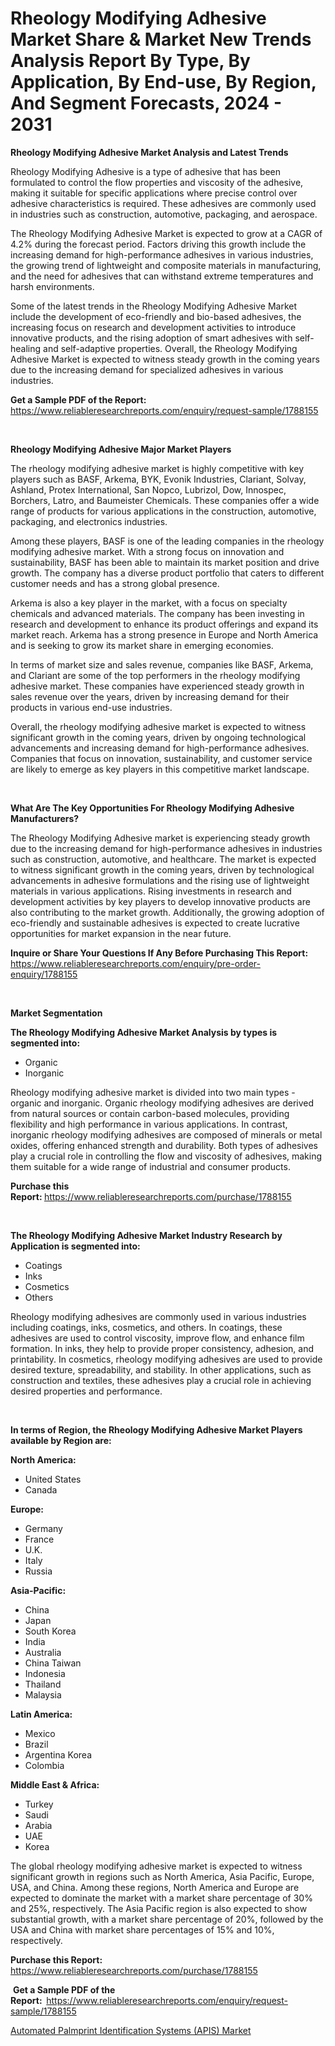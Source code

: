 <p><h1>Rheology Modifying Adhesive Market Share & Market New Trends Analysis Report By Type, By Application, By End-use, By Region, And Segment Forecasts, 2024 - 2031</h1></p><p><strong>Rheology Modifying Adhesive Market Analysis and Latest Trends</strong></p>
<p><p>Rheology Modifying Adhesive is a type of adhesive that has been formulated to control the flow properties and viscosity of the adhesive, making it suitable for specific applications where precise control over adhesive characteristics is required. These adhesives are commonly used in industries such as construction, automotive, packaging, and aerospace.</p><p>The Rheology Modifying Adhesive Market is expected to grow at a CAGR of 4.2% during the forecast period. Factors driving this growth include the increasing demand for high-performance adhesives in various industries, the growing trend of lightweight and composite materials in manufacturing, and the need for adhesives that can withstand extreme temperatures and harsh environments.</p><p>Some of the latest trends in the Rheology Modifying Adhesive Market include the development of eco-friendly and bio-based adhesives, the increasing focus on research and development activities to introduce innovative products, and the rising adoption of smart adhesives with self-healing and self-adaptive properties. Overall, the Rheology Modifying Adhesive Market is expected to witness steady growth in the coming years due to the increasing demand for specialized adhesives in various industries.</p></p>
<p><strong>Get a Sample PDF of the Report:&nbsp;</strong> <a href="https://www.reliableresearchreports.com/enquiry/request-sample/1788155">https://www.reliableresearchreports.com/enquiry/request-sample/1788155</a></p>
<p>&nbsp;</p>
<p><strong>Rheology Modifying Adhesive Major Market Players</strong></p>
<p><p>The rheology modifying adhesive market is highly competitive with key players such as BASF, Arkema, BYK, Evonik Industries, Clariant, Solvay, Ashland, Protex International, San Nopco, Lubrizol, Dow, Innospec, Borchers, Latro, and Baumeister Chemicals. These companies offer a wide range of products for various applications in the construction, automotive, packaging, and electronics industries.</p><p>Among these players, BASF is one of the leading companies in the rheology modifying adhesive market. With a strong focus on innovation and sustainability, BASF has been able to maintain its market position and drive growth. The company has a diverse product portfolio that caters to different customer needs and has a strong global presence.</p><p>Arkema is also a key player in the market, with a focus on specialty chemicals and advanced materials. The company has been investing in research and development to enhance its product offerings and expand its market reach. Arkema has a strong presence in Europe and North America and is seeking to grow its market share in emerging economies.</p><p>In terms of market size and sales revenue, companies like BASF, Arkema, and Clariant are some of the top performers in the rheology modifying adhesive market. These companies have experienced steady growth in sales revenue over the years, driven by increasing demand for their products in various end-use industries.</p><p>Overall, the rheology modifying adhesive market is expected to witness significant growth in the coming years, driven by ongoing technological advancements and increasing demand for high-performance adhesives. Companies that focus on innovation, sustainability, and customer service are likely to emerge as key players in this competitive market landscape.</p></p>
<p>&nbsp;</p>
<p><strong>What Are The Key Opportunities For Rheology Modifying Adhesive Manufacturers?</strong></p>
<p><p>The Rheology Modifying Adhesive market is experiencing steady growth due to the increasing demand for high-performance adhesives in industries such as construction, automotive, and healthcare. The market is expected to witness significant growth in the coming years, driven by technological advancements in adhesive formulations and the rising use of lightweight materials in various applications. Rising investments in research and development activities by key players to develop innovative products are also contributing to the market growth. Additionally, the growing adoption of eco-friendly and sustainable adhesives is expected to create lucrative opportunities for market expansion in the near future.</p></p>
<p><strong>Inquire or Share Your Questions If Any Before Purchasing This Report:</strong> <a href="https://www.reliableresearchreports.com/enquiry/pre-order-enquiry/1788155">https://www.reliableresearchreports.com/enquiry/pre-order-enquiry/1788155</a></p>
<p>&nbsp;</p>
<p><strong>Market Segmentation</strong></p>
<p><strong>The Rheology Modifying Adhesive Market Analysis by types is segmented into:</strong></p>
<p><ul><li>Organic</li><li>Inorganic</li></ul></p>
<p><p>Rheology modifying adhesive market is divided into two main types - organic and inorganic. Organic rheology modifying adhesives are derived from natural sources or contain carbon-based molecules, providing flexibility and high performance in various applications. In contrast, inorganic rheology modifying adhesives are composed of minerals or metal oxides, offering enhanced strength and durability. Both types of adhesives play a crucial role in controlling the flow and viscosity of adhesives, making them suitable for a wide range of industrial and consumer products.</p></p>
<p><strong>Purchase this Report:&nbsp;</strong><a href="https://www.reliableresearchreports.com/purchase/1788155">https://www.reliableresearchreports.com/purchase/1788155</a></p>
<p>&nbsp;</p>
<p><strong>The Rheology Modifying Adhesive Market Industry Research by Application is segmented into:</strong></p>
<p><ul><li>Coatings</li><li>Inks</li><li>Cosmetics</li><li>Others</li></ul></p>
<p><p>Rheology modifying adhesives are commonly used in various industries including coatings, inks, cosmetics, and others. In coatings, these adhesives are used to control viscosity, improve flow, and enhance film formation. In inks, they help to provide proper consistency, adhesion, and printability. In cosmetics, rheology modifying adhesives are used to provide desired texture, spreadability, and stability. In other applications, such as construction and textiles, these adhesives play a crucial role in achieving desired properties and performance.</p></p>
<p>&nbsp;</p>
<p><strong>In terms of Region, the Rheology Modifying Adhesive Market Players available by Region are:</strong></p>
<p>
    <p> <strong> North America: </strong>
        <ul>
            <li>United States</li>
            <li>Canada</li>
        </ul>
        </p> 
    <p> <strong> Europe: </strong>
        <ul>
            <li>Germany</li>
            <li>France</li>
            <li>U.K.</li>
            <li>Italy</li>
            <li>Russia</li>
        </ul>
        </p> 
    <p> <strong> Asia-Pacific: </strong>
        <ul>
            <li>China</li>
            <li>Japan</li>
            <li>South Korea</li>
            <li>India</li>
            <li>Australia</li>
            <li>China Taiwan</li>
            <li>Indonesia</li>
            <li>Thailand</li>
            <li>Malaysia</li>
        </ul>
        </p> 
    <p> <strong> Latin America: </strong>
        <ul>
            <li>Mexico</li>
            <li>Brazil</li>
            <li>Argentina Korea</li>
            <li>Colombia</li>
        </ul>
        </p> 
    <p> <strong> Middle East & Africa: </strong>
        <ul>
            <li>Turkey</li>
            <li>Saudi</li>
            <li>Arabia</li>
            <li>UAE</li>
            <li>Korea</li>
        </ul>
    </p>
    </p>
<p><p>The global rheology modifying adhesive market is expected to witness significant growth in regions such as North America, Asia Pacific, Europe, USA, and China. Among these regions, North America and Europe are expected to dominate the market with a market share percentage of 30% and 25%, respectively. The Asia Pacific region is also expected to show substantial growth, with a market share percentage of 20%, followed by the USA and China with market share percentages of 15% and 10%, respectively.</p></p>
<p><strong>Purchase this Report: </strong><a href="https://www.reliableresearchreports.com/purchase/1788155">https://www.reliableresearchreports.com/purchase/1788155</a></p>
<p>&nbsp;<strong>Get a Sample PDF of the Report:&nbsp;&nbsp;</strong><a href="https://www.reliableresearchreports.com/enquiry/request-sample/1788155">https://www.reliableresearchreports.com/enquiry/request-sample/1788155</a></p>
<p><strong></strong></p>
<p><p><a href="https://nifty-kite-d51.notion.site/Automated-Palmprint-Identification-Systems-APIS-Market-Size-Furnishes-Valuable-Information-Encompa-4fe4e0ad0da7403785e258b5e180d3df">Automated Palmprint Identification Systems (APIS) Market</a></p></p>